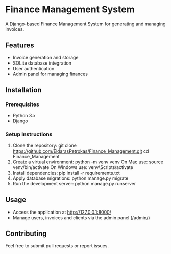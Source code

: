 # Finance Management System

A Django-based Finance Management System for generating and managing invoices.

## Features
- Invoice generation and storage
- SQLite database integration
- User authentication
- Admin panel for managing finances

## Installation

### Prerequisites
- Python 3.x
- Django

### Setup Instructions
1. Clone the repository:
   git clone https://github.com/EldarasPetrokas/Finance_Management.git
   cd Finance_Management
2. Create a virtual environment:
   python -m venv venv
   On Mac use: source venv/bin/activate
   On Windows use: venv\Scripts\activate
3. Install dependencies:
   pip install -r requirements.txt
4. Apply database migrations:
   python manage.py migrate
5. Run the development server:
   python manage.py runserver

## Usage
- Access the application at http://127.0.0.1:8000/
- Manage users, invoices and clients via the admin panel (/admin/)

## Contributing
Feel free to submit pull requests or report issues.


